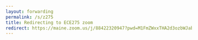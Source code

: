 ```yaml
---
layout: forwarding
permalink: /s/z275
title: Redirecting to ECE275 zoom
redirect: https://maine.zoom.us/j/88422320947?pwd=M1FmZWxxTHA2d3ozbWJab1RHYlBQZz09
---
```

